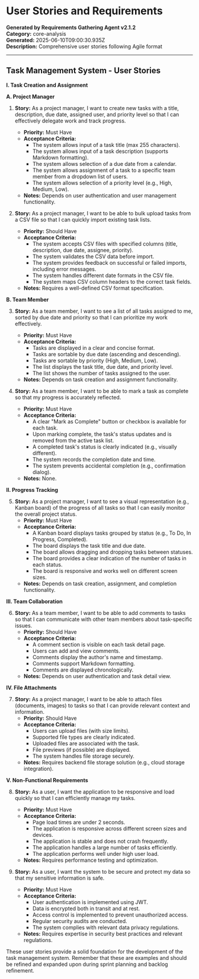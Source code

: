 # User Stories and Requirements

**Generated by Requirements Gathering Agent v2.1.2**  
**Category:** core-analysis  
**Generated:** 2025-06-10T09:00:30.935Z  
**Description:** Comprehensive user stories following Agile format

---

## Task Management System - User Stories

**I. Task Creation and Assignment**

**A. Project Manager**

1. **Story:** As a project manager, I want to create new tasks with a title, description, due date, assigned user, and priority level so that I can effectively delegate work and track progress.
    * **Priority:** Must Have
    * **Acceptance Criteria:**
        * The system allows input of a task title (max 255 characters).
        * The system allows input of a task description (supports Markdown formatting).
        * The system allows selection of a due date from a calendar.
        * The system allows assignment of a task to a specific team member from a dropdown list of users.
        * The system allows selection of a priority level (e.g., High, Medium, Low).
    * **Notes:** Depends on user authentication and user management functionality.

2. **Story:** As a project manager, I want to be able to bulk upload tasks from a CSV file so that I can quickly import existing task lists.
    * **Priority:** Should Have
    * **Acceptance Criteria:**
        * The system accepts CSV files with specified columns (title, description, due date, assignee, priority).
        * The system validates the CSV data before import.
        * The system provides feedback on successful or failed imports, including error messages.
        * The system handles different date formats in the CSV file.
        * The system maps CSV column headers to the correct task fields.
    * **Notes:** Requires a well-defined CSV format specification.


**B. Team Member**

3. **Story:** As a team member, I want to see a list of all tasks assigned to me, sorted by due date and priority so that I can prioritize my work effectively.
    * **Priority:** Must Have
    * **Acceptance Criteria:**
        * Tasks are displayed in a clear and concise format.
        * Tasks are sortable by due date (ascending and descending).
        * Tasks are sortable by priority (High, Medium, Low).
        * The list displays the task title, due date, and priority level.
        * The list shows the number of tasks assigned to the user.
    * **Notes:** Depends on task creation and assignment functionality.

4. **Story:** As a team member, I want to be able to mark a task as complete so that my progress is accurately reflected.
    * **Priority:** Must Have
    * **Acceptance Criteria:**
        * A clear "Mark as Complete" button or checkbox is available for each task.
        * Upon marking complete, the task's status updates and is removed from the active task list.
        * A completed task's status is clearly indicated (e.g., visually different).
        * The system records the completion date and time.
        * The system prevents accidental completion (e.g., confirmation dialog).
    * **Notes:** None.


**II. Progress Tracking**

5. **Story:** As a project manager, I want to see a visual representation (e.g., Kanban board) of the progress of all tasks so that I can easily monitor the overall project status.
    * **Priority:** Must Have
    * **Acceptance Criteria:**
        * A Kanban board displays tasks grouped by status (e.g., To Do, In Progress, Completed).
        * The board displays the task title and due date.
        * The board allows dragging and dropping tasks between statuses.
        * The board provides a clear indication of the number of tasks in each status.
        * The board is responsive and works well on different screen sizes.
    * **Notes:**  Depends on task creation, assignment, and completion functionality.


**III. Team Collaboration**

6. **Story:** As a team member, I want to be able to add comments to tasks so that I can communicate with other team members about task-specific issues.
    * **Priority:** Should Have
    * **Acceptance Criteria:**
        * A comment section is visible on each task detail page.
        * Users can add and view comments.
        * Comments display the author's name and timestamp.
        * Comments support Markdown formatting.
        * Comments are displayed chronologically.
    * **Notes:**  Depends on user authentication and task detail view.


**IV. File Attachments**

7. **Story:** As a project manager, I want to be able to attach files (documents, images) to tasks so that I can provide relevant context and information.
    * **Priority:** Should Have
    * **Acceptance Criteria:**
        * Users can upload files (with size limits).
        * Supported file types are clearly indicated.
        * Uploaded files are associated with the task.
        * File previews (if possible) are displayed.
        * The system handles file storage securely.
    * **Notes:** Requires backend file storage solution (e.g., cloud storage integration).


**V. Non-Functional Requirements**

8. **Story:** As a user, I want the application to be responsive and load quickly so that I can efficiently manage my tasks.
    * **Priority:** Must Have
    * **Acceptance Criteria:**
        * Page load times are under 2 seconds.
        * The application is responsive across different screen sizes and devices.
        * The application is stable and does not crash frequently.
        * The application handles a large number of tasks efficiently.
        * The application performs well under high user load.
    * **Notes:**  Requires performance testing and optimization.


9. **Story:** As a user, I want the system to be secure and protect my data so that my sensitive information is safe.
    * **Priority:** Must Have
    * **Acceptance Criteria:**
        * User authentication is implemented using JWT.
        * Data is encrypted both in transit and at rest.
        * Access control is implemented to prevent unauthorized access.
        * Regular security audits are conducted.
        * The system complies with relevant data privacy regulations.
    * **Notes:** Requires expertise in security best practices and relevant regulations.


These user stories provide a solid foundation for the development of the task management system.  Remember that these are examples and should be refined and expanded upon during sprint planning and backlog refinement.
